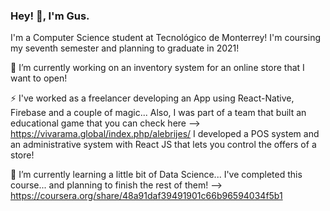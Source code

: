 ### Hey! 👋, I'm Gus.

I'm a Computer Science student at Tecnológico de Monterrey!
I'm coursing my seventh semester and planning to graduate in 2021!

🔭 I’m currently working on an inventory system for an online store that I want to open!

⚡ I've worked as a freelancer developing an App using React-Native, Firebase and a couple of magic...
    Also, I was part of a team that built an educational game that you can check here -->  https://vivarama.global/index.php/alebrijes/
    I developed a POS system and an administrative system with React JS that lets you control the offers of a store!

🌱 I’m currently learning a little bit of Data Science...
      I've completed this course... and planning to finish the rest of them! --> https://coursera.org/share/48a91daf39491901c66b96594034f5b1

<!--
**Gustavo-Hernandez/Gustavo-Hernandez** is a ✨ _special_ ✨ repository because its `README.md` (this file) appears on your GitHub profile.

Here are some ideas to get you started:

- 🔭 I’m currently working on ...
- 🌱 I’m currently learning ...
- 👯 I’m looking to collaborate on ...
- 🤔 I’m looking for help with ...
- 💬 Ask me about ...
- 📫 How to reach me: ...
- 😄 Pronouns: ...
- ⚡ Fun fact: ...
-->
